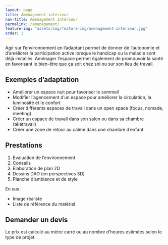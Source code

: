 ```yaml
---
layout: page
title: Aménagement intérieur
nav-title: Aménagement intérieur
permalink: /amenagement/
feature-img: "assets/img/feature-img/amenagement-interieur.jpg"
order: 3
---
```


Agir sur l’environnement en l’adaptant permet de donner de l’autonomie et d’améliorer la participation active lorsque le handicap ou la maladie sont déjà installés. 
Aménager l’espace permet également de promouvoir la santé en favorisant le bien-être que ça soit chez soi ou sur son lieu de travail.

## Exemples d’adaptation

- Améliorer un espace nuit pour favoriser le sommeil 
- Modifier l’agencement d’un espace pour améliorer la circulation, la luminosité et le confort
- Créer différents espaces de travail dans un open space (focus, nomade, meeting) 
- Créer un espace de travail dans son salon ou dans sa chambre (télétravail)
- Créer une zone de retour au calme dans une chambre d’enfant 

## Prestations

1. Evaluation de l’environnement
2. Conseils 
3. Elaboration de plan 2D
4. Dessins DAO (en perspectives 3D)
5. Planche d’ambiance et de style

En sus :
- Image réaliste
- Liste de référence du matériel

## Demander un devis 

Le prix est calculé au mètre carré ou au nombre d’heures estimées selon le type de projet.

